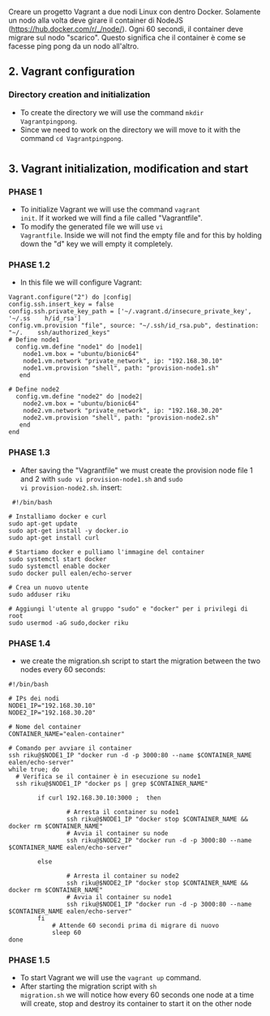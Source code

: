 
Creare un progetto Vagrant a due nodi Linux con dentro Docker.
Solamente un nodo alla volta deve girare il container di NodeJS (https://hub.docker.com/r/_/node/).
Ogni 60 secondi, il container deve migrare sul nodo "scarico". Questo significa che il container è come se facesse ping pong da un nodo all'altro.

## 2. Vagrant configuration
### Directory creation and initialization
- To create the directory we will use the command <code>mkdir Vagrantpingpong</code>.
- Since we need to work on the directory we will move to it with the command <code>cd Vagrantpingpong</code>.
#
## 3. Vagrant initialization, modification and start
### PHASE 1
- To initialize Vagrant we will use the command <code>vagrant init</code>. If it worked we will find a file called "Vagrantfile".
- To modify the generated file we will use <code>vi Vagrantfile</code>. Inside we will not find the empty file and for this by holding down the "d" key we will empty it completely.
### PHASE 1.2
- In this file we will configure Vagrant:
```
Vagrant.configure("2") do |config|
config.ssh.insert_key = false
config.ssh.private_key_path = ['~/.vagrant.d/insecure_private_key', '~/.ss    h/id_rsa']
config.vm.provision "file", source: "~/.ssh/id_rsa.pub", destination: "~/.    ssh/authorized_keys"
# Define node1
  config.vm.define "node1" do |node1|
    node1.vm.box = "ubuntu/bionic64"
    node1.vm.network "private_network", ip: "192.168.30.10"
    node1.vm.provision "shell", path: "provision-node1.sh"
   end
 
# Define node2
  config.vm.define "node2" do |node2|
    node2.vm.box = "ubuntu/bionic64"
    node2.vm.network "private_network", ip: "192.168.30.20"
    node2.vm.provision "shell", path: "provision-node2.sh"
   end
end

```
### PHASE 1.3
- After saving the "Vagrantfile" we must create the provision node file 1 and 2 with <code>sudo vi provision-node1.sh</code> and <code>sudo vi provision-node2.sh</code>. insert:
```
 #!/bin/bash

# Installiamo docker e curl
sudo apt-get update
sudo apt-get install -y docker.io
sudo apt-get install curl

# Startiamo docker e pulliamo l'immagine del container
sudo systemctl start docker
sudo systemctl enable docker
sudo docker pull ealen/echo-server

# Crea un nuovo utente 
sudo adduser riku

# Aggiungi l'utente al gruppo "sudo" e "docker" per i privilegi di root
sudo usermod -aG sudo,docker riku

```
### PHASE 1.4
- we create the migration.sh script to start the migration between the two nodes every 60 seconds:

```
#!/bin/bash

# IPs dei nodi
NODE1_IP="192.168.30.10"
NODE2_IP="192.168.30.20"

# Nome del container
CONTAINER_NAME="ealen-container"

# Comando per avviare il container
ssh riku@$NODE1_IP "docker run -d -p 3000:80 --name $CONTAINER_NAME ealen/echo-server"
while true; do
  # Verifica se il container è in esecuzione su node1
  ssh riku@$NODE1_IP "docker ps | grep $CONTAINER_NAME"

        if curl 192.168.30.10:3000 ;  then

                # Arresta il container su node1
                ssh riku@$NODE1_IP "docker stop $CONTAINER_NAME && docker rm $CONTAINER_NAME"
                # Avvia il container su node
                ssh riku@$NODE2_IP "docker run -d -p 3000:80 --name $CONTAINER_NAME ealen/echo-server"

        else

                # Arresta il container su node2
                ssh riku@$NODE2_IP "docker stop $CONTAINER_NAME && docker rm $CONTAINER_NAME"
                # Avvia il container su node1
                ssh riku@$NODE1_IP "docker run -d -p 3000:80 --name $CONTAINER_NAME ealen/echo-server"
        fi
            # Attende 60 secondi prima di migrare di nuovo
            sleep 60
done
```

### PHASE 1.5
- To start Vagrant we will use the <code>vagrant up</code> command.
- After starting the migration script with <code>sh migration.sh</code> we will notice how every 60 seconds one node at a time will create, stop and destroy its container to start it on the other node
